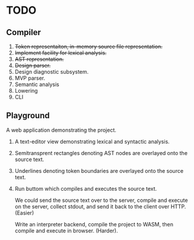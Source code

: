 # TODO
## Compiler
1. <strike>Token representaiton, in-memory source file representation.</strike>
2. <strike>Implement facility for lexical analysis.</strike>
3. <strike>AST representation.</strike>
4. <strike>Design parser.</strike>
5. Design diagnostic subsystem.
6. MVP parser.
7. Semantic analysis
8. Lowering
9. CLI

## Playground
A web application demonstrating the project.

1. A text-editor view demonstrating lexical and syntactic analysis. 
  1. Semitransprent rectangles denoting AST nodes are overlayed onto the source text.
  2. Underlines denoting token boundaries are overlayed onto the source text.
2. Run buttom which compiles and executes the source text.

    We could send the source text over to the server, compile and execute on the server, collect stdout,
    and send it back to the client over HTTP. (Easier)

    Write an interpreter backend, compile the project to WASM, then compile and execute in browser.
    (Harder).

